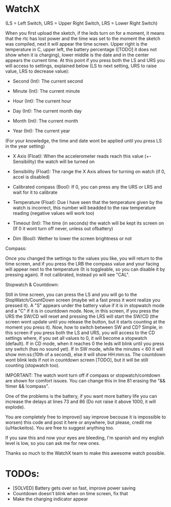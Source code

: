 # WatchX
(LS = Left Switch, URS = Upper Right Switch, LRS = Lower Right Switch)

When you first upload the sketch, if the leds turn on for a moment, it means that the rtc has lost power and the time was set to the moment the sketch was compiled, next it will appear the time screen. Upper right is the temperature in C, upper left, the battery percentage ([TODO] it does not show when it is charging), lower middle is the date and in the center appears the current time. At this point if you press both the LS and URS you will access to settings, explained below (LS to next setting, URS to raise value, LRS to decrease value):

- Second (Int): The current second

- Minute (Int): The current minute

- Hour (Int): The current hour

- Day (Int): The current month day

- Month (Int): The current month

- Year (Int): The current year

(For your knowledge, the time and date wont be applied until you press LS in the year setting)

- X Axis (Float): When the accelerometer reads reach this value (+- Sensibility) the watch will be turned on

- Sensibility (Float): The range the X Axis allows for turning on watch (if 0, accel is disabled)

- Calibrated compass (Bool): If 0, you can press any the URS or LRS and wait for it to calibrate

- Temperature (Float): Due I have seen that the temperature given by the watch is incorrect, this number will beadded to the raw temperature reading (negative values will work too)

- Timeout (Int): The time (in seconds) the watch will be kept its screen on (If 0 it wont turn off never, unless out ofbattery)

- Dim (Bool): Wether to lower the screen brightness or not

Compass:

Once you changed the settings to the values you like, you will return to the time screen, and if you press the LRB the compass value and your facing will appear next to the temperature (It is toggleable, so you can disable it by pressing again). If not calibrated, instead yo will see "CAL".

Stopwatch & Countdown:

Still in time screen, you can press the LS and you will go to the StopWatch/CountDown screen (maybe wit a fast press it wont realize you pressed it). A "S" appears under the battery value if it is in stopwatch mode and a "C" if it is in countdown mode. Now, in this screen, if you press the URS the SW/CD will reset and pressing the LRS will start the SW/CD (the screen wont update until you release the button, but it starts counting at the moment you press it). Now, how to switch between SW and CD? Simple, in this screen if you press both the LS and URS, you will access to the CD settings where, if you set all values to 0, it will become a stopwatch (default). If in CD mode, when it reaches 0 the leds will blink until you press sny switch (has no sound yet). If in SW mode, while the minutes < 60 it will show mm:ss:(10th of a second), else it will show HH:mm:ss. The countdown wont blink leds if not in countdown screen [TODO], but it will be still counting (stopwatch too).

IMPORTANT: The watch wont turn off if compass or stopwatch/contdown are shown for comfort issues. You can change this in line 81 erasing the "&& !timer && !compass".

One of the problems is the battery, if you want more battery life you can increase the delays at lines 73 and 86 (Do not raise it above 1000, it will explode).

You are completely free to improve(I say improve becouse it is impossible to worsen) this code and post it here or anywhere, but please, credit me (u/Hackeitos). You are free to suggest anything too.

If you saw this and now your eyes are bleeding, I'm spanish and my english level is low, so you can ask me for new ones.

Thanks so much to the WatchX team to make this awesome watch possible.

# TODOs:
  - [SOLVED] Battery gets over so fast, improve power saving
  - Countdown doesn't blink when on time screen, fix that
  - Make the charging indicator appear
